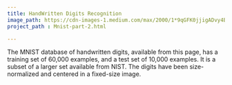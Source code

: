 ```yaml
---
title: HandWritten Digits Recognition
image_path: https://cdn-images-1.medium.com/max/2000/1*9qGFK0jjigADvy4BF_PZ_A.jpeg
project_path : Mnist-part-2.html

---
```

The MNIST database of handwritten digits, available from this page, has a training set of 60,000 examples, and a test set of 10,000 examples. It is a subset of a larger set available from NIST. The digits have been size-normalized and centered in a fixed-size image.


